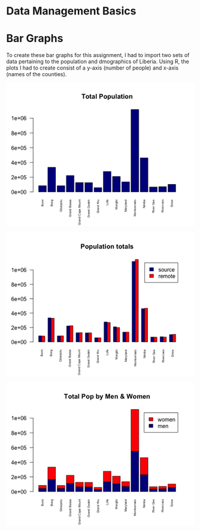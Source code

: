 # Data Management Basics

# Bar Graphs 
To create these bar graphs for this assignment, I had to import two sets of data pertaining to the population and dmographics of Liberia. Using R, the plots I had to create consist of a y-axis (number of people) and x-axis (names of the counties). 

![Total Population](total_population.png)

![Population Totals](population_totals.png)

![Total Population By Men & Women](total_pop_by_menwomen.png)



